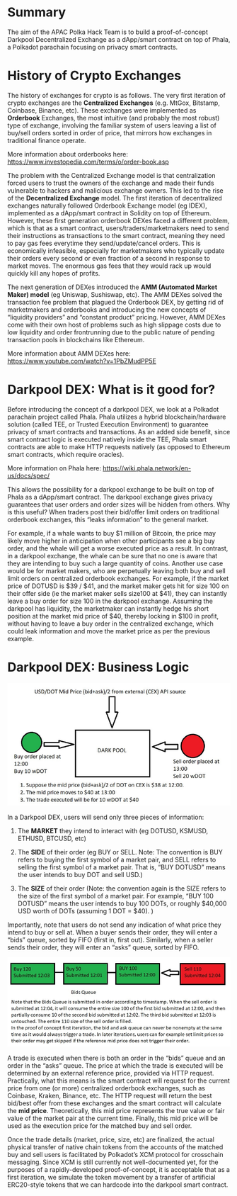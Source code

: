 # Summary

The aim of the APAC Polka Hack Team is to build a proof-of-concept Darkpool Decentralized Exchange as a dApp/smart contract on top of Phala, a Polkadot parachain focusing on privacy smart contracts.

# History of Crypto Exchanges

The history of exchanges for crypto is as follows. The very first iteration of crypto exchanges are the **Centralized Exchanges** (e.g. MtGox, Bitstamp, Coinbase, Binance, etc). These exchanges were implemented as **Orderbook** Exchanges, the most intuitive (and probably the most robust) type of exchange, involving the familiar system of users leaving a list of buy/sell orders sorted in order of price, that mirrors how exchanges in traditional finance operate.

More information about orderbooks here: https://www.investopedia.com/terms/o/order-book.asp

The problem with the Centralized Exchange model is that centralization forced users to trust the owners of the exchange and made their funds vulnerable to hackers and malicious exchange owners. This led to the rise of the **Decentralized Exchange** model. The first iteration of decentralized exchanges naturally followed Orderbook Exchange model (eg IDEX), implemented as a dApp/smart contract in Solidity on top of Ethereum. However, these first generation orderbook DEXes faced a different problem, which is that as a smart contract, users/traders/marketmakers need to send their instructions as transactions to the smart contract, meaning they need to pay gas fees everytime they send/update/cancel orders. This is economically infeasible, especially for marketmakers who typically update their orders every second or even fraction of a second in response to market moves. The enormous gas fees that they would rack up would quickly kill any hopes of profits.

The next generation of DEXes introduced the **AMM (Automated Market Maker) model** (eg Uniswap, Sushiswap, etc). The AMM DEXes solved the transaction fee problem that plagued the Orderbook DEX, by getting rid of marketmakers and orderbooks and introducing the new concepts of “liquidity providers” and “constant product” pricing. However, AMM DEXes come with their own host of problems such as high slippage costs due to low liquidity and order frontrunning due to the public nature of pending transaction pools in blockchains like Ethereum.

More information about AMM DEXes here: https://www.youtube.com/watch?v=1PbZMudPP5E

# Darkpool DEX: What is it good for?

Before introducing the concept of a darkpool DEX, we look at a Polkadot parachain project called Phala. Phala utilizes a hybrid blockchain/hardware solution (called TEE, or Trusted Execution Environment) to guarantee privacy of smart contracts and transactions. As an added side benefit, since smart contract logic is executed natively inside the TEE, Phala smart contracts are able to make HTTP requests natively (as opposed to Ethereum smart contracts, which require oracles).

More information on Phala here: https://wiki.phala.network/en-us/docs/spec/

This allows the possibility for a darkpool exchange to be built on top of Phala as a dApp/smart contract. The darkpool exchange gives privacy guarantees that user orders and order sizes will be hidden from others. Why is this useful? When traders post their bid/offer limit orders on traditional orderbook exchanges, this “leaks information” to the general market. 

For example, if a whale wants to buy $1 million of Bitcoin, the price may likely move higher in anticipation when other participants see a big buy order, and the whale will get a worse executed price as a result. In contrast, in a darkpool exchange, the whale can be sure that no one is aware that they are intending to buy such a large quantity of coins. Another use case would be for market makers, who are perpetually leaving both buy and sell limit orders on centralized orderbook exchanges. For example, if the market price of DOTUSD is $39 / $41, and the market maker gets hit for size 100 on their offer side (ie the market maker sells size100 at $41), they can instantly leave a buy order for size 100 in the darkpool exchange. Assuming the darkpool has liquidity, the marketmaker can instantly hedge his short position at the market mid price of $40, thereby locking in $100 in profit, without having to leave a buy order in the centralized exchange, which could leak information and move the market price as per the previous example.

# Darkpool DEX: Business Logic

![](assets/darkpooldiagram.jpg)

In a Darkpool DEX, users will send only three pieces of information:

1) The **MARKET** they intend to interact with (eg DOTUSD, KSMUSD, ETHUSD, BTCUSD, etc)

2) The **SIDE** of their order (eg BUY or SELL. Note: The convention is BUY refers to buying the first symbol of a market pair, and SELL refers to selling the first symbol of a market pair. That is, “BUY DOTUSD” means the user intends to buy DOT and sell USD.)

3) The **SIZE** of their order (Note: the convention again is the SIZE refers to the size of the first symbol of a market pair. For example, “BUY 100 DOTUSD” means the user intends to buy 100 DOTs, or roughly $40,000 USD worth of DOTs (assuming 1 DOT = $40). )

Importantly, note that users do not send any indication of what price they intend to buy or sell at. When a buyer sends their order, they will enter a “bids” queue, sorted by FIFO (first in, first out). Similarly, when a seller sends their order, they will enter an “asks” queue, sorted by FIFO.

![](assets/queuediagram.jpg)

A trade is executed when there is both an order in the “bids” queue and an order in the “asks” queue. The price at which the trade is executed will be determined by an external reference price, provided via HTTP request. Practically, what this means is the smart contract will request for the current price from one (or more) centralized orderbook exchanges, such as Coinbase, Kraken, Binance, etc. The HTTP request will return the best bid/best offer from these exchanges and the smart contract will calculate the **mid price**. Theoretically, this mid price represents the true value or fair value of the market pair at the current time. Finally, this mid price will be used as the execution price for the matched buy and sell order.

Once the trade details (market, price, size, etc) are finalized, the actual physical transfer of native chain tokens from the accounts of the matched buy and sell users is facilitated by Polkadot’s XCM protocol for crosschain messaging. Since XCM is still currently not well-documented yet, for the purposes of a rapidly-developed proof-of-concept, it is acceptable that as a first iteration, we simulate the token movement by a transfer of artificial ERC20-style tokens that we can hardcode into the darkpool smart contract.
